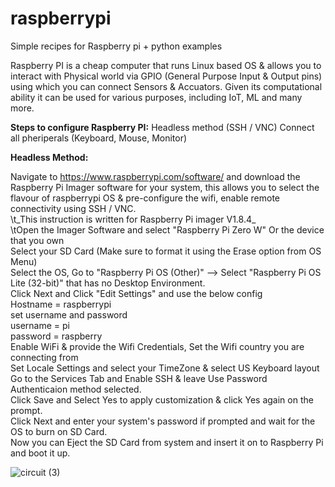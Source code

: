 # raspberrypi

Simple recipes for Raspberry pi + python examples

Raspberry PI is a cheap computer that runs Linux based OS & allows you to interact with Physical world via GPIO (General Purpose Input & Output pins) using which you can connect Sensors & Accuators. Given its computational ability it can be used for various purposes, including IoT, ML and many more.

**Steps to configure Raspberry PI:**
  Headless method (SSH / VNC)
  Connect all pheriperals (Keyboard, Mouse, Monitor)

**Headless Method:** 

Navigate to https://www.raspberrypi.com/software/ and download the Raspberry Pi Imager software for your system, this allows you to select the flavour of raspberrypi OS & pre-configure the wifi, enable remote connectivity using SSH / VNC. <br> 
     \t_This instruction is written for Raspberry Pi imager V1.8.4_ <br> 
     \tOpen the Imager Software and select "Raspberry Pi Zero W" Or the device that you own <br> 
     Select your SD Card (Make sure to format it using the Erase option from OS Menu) <br> 
     Select the OS, Go to "Raspberry Pi OS (Other)" --> Select "Raspberry Pi OS Lite (32-bit)" that has no Desktop Environment. <br> 
     Click Next and Click "Edit Settings" and use the below config <br> 
	       Hostname = raspberrypi <br> 
	       set username and password <br> 
	         username = pi <br> 
	         password = raspberry <br> 
	       Enable WiFi & provide the Wifi Credentials, Set the Wifi country you are connecting from <br> 
	       Set Locale Settings and select your TimeZone & select US Keyboard layout <br> 
     		Go to the Services Tab and Enable SSH & leave Use Password Authenticaion method selected. <br> 
     Click Save and Select Yes to apply customization & click Yes again on the prompt. <br> 
     Click Next and enter your system's password if prompted and wait for the OS to burn on SD Card. <br> 
     Now you can Eject the SD Card from system and insert it on to Raspberry Pi and boot it up. <br> 
     
  

![circuit (3)](https://github.com/sreeramtkd/raspberrypi/assets/25638554/067811ea-2c3a-4706-b35d-34977430606f)
